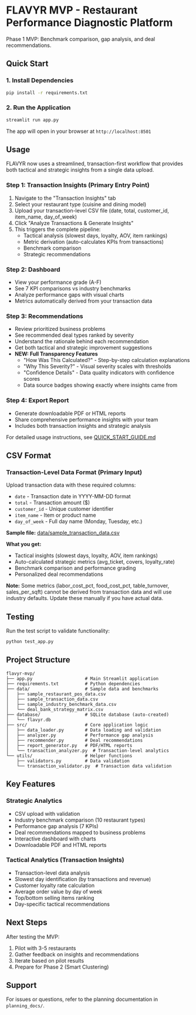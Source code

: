 # FLAVYR MVP - Restaurant Performance Diagnostic Platform

Phase 1 MVP: Benchmark comparison, gap analysis, and deal recommendations.

## Quick Start

### 1. Install Dependencies

```bash
pip install -r requirements.txt
```

### 2. Run the Application

```bash
streamlit run app.py
```

The app will open in your browser at `http://localhost:8501`

## Usage

FLAVYR now uses a streamlined, transaction-first workflow that provides both tactical and strategic insights from a single data upload.

### Step 1: Transaction Insights (Primary Entry Point)
1. Navigate to the "Transaction Insights" tab
2. Select your restaurant type (cuisine and dining model)
3. Upload your transaction-level CSV file (date, total, customer_id, item_name, day_of_week)
4. Click "Analyze Transactions & Generate Insights"
5. This triggers the complete pipeline:
   - Tactical analysis (slowest days, loyalty, AOV, item rankings)
   - Metric derivation (auto-calculates KPIs from transactions)
   - Benchmark comparison
   - Strategic recommendations

### Step 2: Dashboard
- View your performance grade (A-F)
- See 7 KPI comparisons vs industry benchmarks
- Analyze performance gaps with visual charts
- Metrics automatically derived from your transaction data

### Step 3: Recommendations
- Review prioritized business problems
- See recommended deal types ranked by severity
- Understand the rationale behind each recommendation
- Get both tactical and strategic improvement suggestions
- **NEW: Full Transparency Features**
  - "How Was This Calculated?" - Step-by-step calculation explanations
  - "Why This Severity?" - Visual severity scales with thresholds
  - "Confidence Details" - Data quality indicators with confidence scores
  - Data source badges showing exactly where insights came from

### Step 4: Export Report
- Generate downloadable PDF or HTML reports
- Share comprehensive performance insights with your team
- Includes both transaction insights and strategic analysis

For detailed usage instructions, see [QUICK_START_GUIDE.md](QUICK_START_GUIDE.md)

## CSV Format

### Transaction-Level Data Format (Primary Input)

Upload transaction data with these required columns:

- `date` - Transaction date in YYYY-MM-DD format
- `total` - Transaction amount ($)
- `customer_id` - Unique customer identifier
- `item_name` - Item or product name
- `day_of_week` - Full day name (Monday, Tuesday, etc.)

**Sample file:** [data/sample_transaction_data.csv](data/sample_transaction_data.csv)

**What you get:**
- Tactical insights (slowest days, loyalty, AOV, item rankings)
- Auto-calculated strategic metrics (avg_ticket, covers, loyalty_rate)
- Benchmark comparison and performance grading
- Personalized deal recommendations

**Note:** Some metrics (labor_cost_pct, food_cost_pct, table_turnover, sales_per_sqft) cannot be derived from transaction data and will use industry defaults. Update these manually if you have actual data.

## Testing

Run the test script to validate functionality:

```bash
python test_app.py
```

## Project Structure

```
flavyr-mvp/
├── app.py                    # Main Streamlit application
├── requirements.txt          # Python dependencies
├── data/                     # Sample data and benchmarks
│   ├── sample_restaurant_pos_data.csv
│   ├── sample_transaction_data.csv
│   ├── sample_industry_benchmark_data.csv
│   └── deal_bank_strategy_matrix.csv
├── database/                 # SQLite database (auto-created)
│   └── flavyr.db
├── src/                      # Core application logic
│   ├── data_loader.py        # Data loading and validation
│   ├── analyzer.py           # Performance gap analysis
│   ├── recommender.py        # Deal recommendations
│   ├── report_generator.py   # PDF/HTML reports
│   └── transaction_analyzer.py  # Transaction-level analytics
└── utils/                    # Helper functions
    ├── validators.py         # Data validation
    └── transaction_validator.py  # Transaction data validation
```

## Key Features

### Strategic Analytics
- CSV upload with validation
- Industry benchmark comparison (10 restaurant types)
- Performance gap analysis (7 KPIs)
- Deal recommendations mapped to business problems
- Interactive dashboard with charts
- Downloadable PDF and HTML reports

### Tactical Analytics (Transaction Insights)
- Transaction-level data analysis
- Slowest day identification (by transactions and revenue)
- Customer loyalty rate calculation
- Average order value by day of week
- Top/bottom selling items ranking
- Day-specific tactical recommendations

## Next Steps

After testing the MVP:
1. Pilot with 3-5 restaurants
2. Gather feedback on insights and recommendations
3. Iterate based on pilot results
4. Prepare for Phase 2 (Smart Clustering)

## Support

For issues or questions, refer to the planning documentation in `planning_docs/`.

